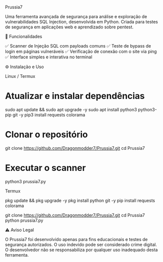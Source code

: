 Prussia7

Uma ferramenta avançada de segurança para análise e exploração de vulnerabilidades SQL Injection, desenvolvida em Python. Criada para testes de segurança em aplicações web e aprendizado sobre pentest.

📌 Funcionalidades

✅ Scanner de Injeção SQL com payloads comuns
✅ Teste de bypass de login em páginas vulneráveis
✅ Verificação de conexão com o site via ping
✅ Interface simples e interativa no terminal

⚙️ Instalação e Uso

Linux / Termux

# Atualizar e instalar dependências
sudo apt update && sudo apt upgrade -y
sudo apt install python3 python3-pip git -y
pip3 install requests colorama

# Clonar o repositório
git clone https://github.com/Dragonmodder7/Prussia7.git
cd Prussia7

# Executar o scanner
python3 prussia7.py

Termux

pkg update && pkg upgrade -y
pkg install python git -y
pip install requests colorama

git clone https://github.com/Dragonmodder7/Prussia7.git
cd Prussia7
python prussia7.py

⚠️ Aviso Legal

O Prussia7 foi desenvolvido apenas para fins educacionais e testes de segurança autorizados. O uso indevido pode ser considerado crime digital. O desenvolvedor não se responsabiliza por qualquer uso inadequado desta ferramenta.
